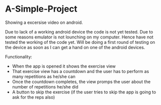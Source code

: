 # A-Simple-Project
Showing a excersise video on android.

Due to lack of a working android device the code is not yet tested. Due to some reasons emulator is not lounching on my computer.
Hence have not tested the working of the code yet. Will be doing a first round of testing on the device as soon as I can get a hand on one of the android devices.

Functionality: 
- When the app is opened it shows the exercise view
- That exercise view has a countdown and the user has to perform as many repetitions as he/she can
- Once the countdown completes, the view promps the user about the number of repetitions he/she did
- A button to skip the exercise (if the user tries to skip the app is going to ask for the reps also)
